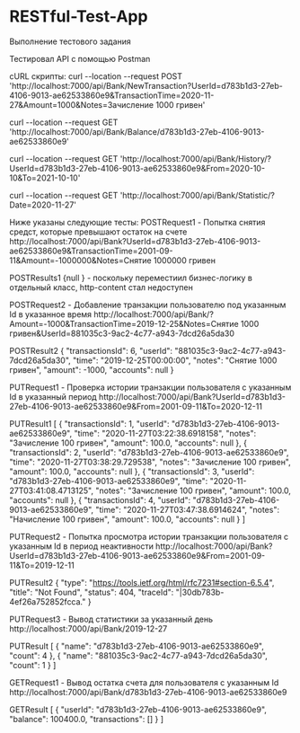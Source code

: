 # RESTful-Test-App
Выполнение тестового задания 

Тестировал API с помощью Postman

cURL скрипты:
curl --location --request POST 'http://localhost:7000/api/Bank/NewTransaction?UserId=d783b1d3-27eb-4106-9013-ae62533860e9&TransactionTime=2020-11-27&Amount=1000&Notes=Зачисление 1000 гривен'

curl --location --request GET 'http://localhost:7000/api/Bank/Balance/d783b1d3-27eb-4106-9013-ae62533860e9'

curl --location --request GET 'http://localhost:7000/api/Bank/History/?UserId=d783b1d3-27eb-4106-9013-ae62533860e9&From=2020-10-10&To=2021-10-10'

curl --location --request GET 'http://localhost:7000/api/Bank/Statistic/?Date=2020-11-27'

Ниже указаны следующие тесты:
POSTRequest1 - Попытка снятия средст, которые превышают остаток на счете
http://localhost:7000/api/Bank?UserId=d783b1d3-27eb-4106-9013-ae62533860e9&TransactionTime=2001-09-11&Amount=-1000000&Notes=Cнятие 1000000 гривен

POSTResults1
{null } - поскольку переместиил бизнес-логику в отдельный класс, http-content стал недоступен 

POSTRequest2 - Добавление транзакции пользователю под указанным Id в указанное время
http://localhost:7000/api/Bank/?Amount=-1000&TransactionTime=2019-12-25&Notes=Снятие 1000 гривен&UserId=881035c3-9ac2-4c77-a943-7dcd26a5da30

POSTResult2
{
    "transactionsId": 6,
    "userId": "881035c3-9ac2-4c77-a943-7dcd26a5da30",
    "time": "2019-12-25T00:00:00",
    "notes": "Снятие 1000 гривен",
    "amount": -1000,
    "accounts": null
}

PUTRequest1 - Проверка истории транзакции пользователя с указанным Id в указанный период
http://localhost:7000/api/Bank?UserId=d783b1d3-27eb-4106-9013-ae62533860e9&From=2001-09-11&To=2020-12-11

PUTResult1
[
    {
        "transactionsId": 1,
        "userId": "d783b1d3-27eb-4106-9013-ae62533860e9",
        "time": "2020-11-27T03:22:38.6918158",
        "notes": "Зачисление 100 гривен",
        "amount": 100.0,
        "accounts": null
    },
    {
        "transactionsId": 2,
        "userId": "d783b1d3-27eb-4106-9013-ae62533860e9",
        "time": "2020-11-27T03:38:29.729538",
        "notes": "Зачисление 100 гривен",
        "amount": 100.0,
        "accounts": null
    },
    {
        "transactionsId": 3,
        "userId": "d783b1d3-27eb-4106-9013-ae62533860e9",
        "time": "2020-11-27T03:41:08.4713125",
        "notes": "Зачисление 100 гривен",
        "amount": 100.0,
        "accounts": null
    },
    {
        "transactionsId": 4,
        "userId": "d783b1d3-27eb-4106-9013-ae62533860e9",
        "time": "2020-11-27T03:47:38.6914624",
        "notes": "Начисление 100 гривен",
        "amount": 100.0,
        "accounts": null
    }
]

PUTRequest2 - Попытка просмотра истории транзакции пользователя с указанным Id в период неактивности
http://localhost:7000/api/Bank?UserId=d783b1d3-27eb-4106-9013-ae62533860e9&From=2001-09-11&To=2019-12-11

PUTResult2
{
    "type": "https://tools.ietf.org/html/rfc7231#section-6.5.4",
    "title": "Not Found",
    "status": 404,
    "traceId": "|30db783b-4ef26a752852fcca."
}

PUTRequest3 - Вывод статистики за указанный день
http://localhost:7000/api/Bank/2019-12-27

PUTResult
[
    {
        "name": "d783b1d3-27eb-4106-9013-ae62533860e9",
        "count": 4
    },
    {
        "name": "881035c3-9ac2-4c77-a943-7dcd26a5da30",
        "count": 1
    }
]

GETRequest1 - Вывод остатка счета для пользователя с указанным Id
http://localhost:7000/api/Bank/d783b1d3-27eb-4106-9013-ae62533860e9

GETResult
[
    {
        "userId": "d783b1d3-27eb-4106-9013-ae62533860e9",
        "balance": 100400.0,
        "transactions": []
    }
]
